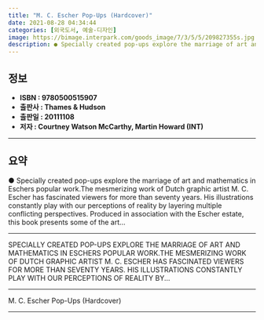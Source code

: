 ```yaml
---
title: "M. C. Escher Pop-Ups (Hardcover)"
date: 2021-08-28 04:34:44
categories: [외국도서, 예술-디자인]
image: https://bimage.interpark.com/goods_image/7/3/5/5/209827355s.jpg
description: ● Specially created pop-ups explore the marriage of art and mathematics in Eschers popular work.The mesmerizing work of Dutch graphic artist M. C. Escher has f
---
```


## **정보**

- **ISBN : 9780500515907**
- **출판사 : Thames & Hudson**
- **출판일 : 20111108**
- **저자 : Courtney Watson McCarthy, Martin Howard (INT)**

------



## **요약**

●  Specially created pop-ups explore the marriage of art and mathematics in Eschers popular work.The mesmerizing work of Dutch graphic artist M. C. Escher has fascinated viewers for more than seventy years. His illustrations constantly play with our perceptions of reality by layering multiple conflicting perspectives. Produced in association with the Escher estate, this book presents some of the art...

------

SPECIALLY CREATED POP-UPS EXPLORE THE MARRIAGE OF ART AND MATHEMATICS IN ESCHERS POPULAR WORK.THE MESMERIZING WORK OF DUTCH GRAPHIC ARTIST M. C. ESCHER HAS FASCINATED VIEWERS FOR MORE THAN SEVENTY YEARS. HIS ILLUSTRATIONS CONSTANTLY PLAY WITH OUR PERCEPTIONS OF REALITY BY... 

------


M. C. Escher Pop-Ups (Hardcover) 

------


